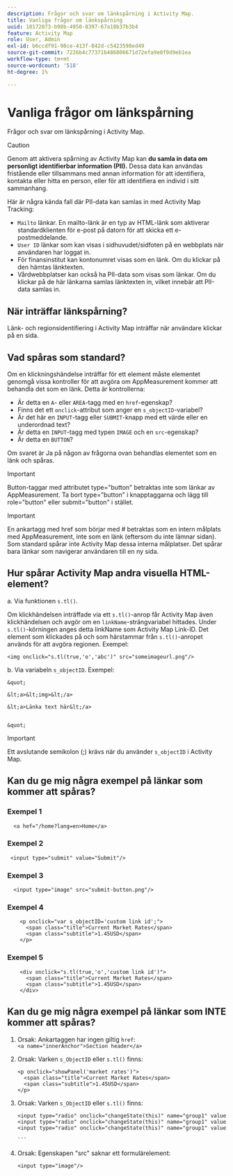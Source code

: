 ```yaml
---
description: Frågor och svar om länkspårning i Activity Map.
title: Vanliga frågor om länkspårning
uuid: 10172073-b98b-4950-8397-67a18b37b3b4
feature: Activity Map
role: User, Admin
exl-id: b6ccdf91-98ce-413f-842d-c5423598ed49
source-git-commit: 7226b4c77371b486006671d72efa9e0f0d9eb1ea
workflow-type: tm+mt
source-wordcount: '518'
ht-degree: 1%

---
```


# Vanliga frågor om länkspårning

Frågor och svar om länkspårning i Activity Map.

>[!CAUTION]
>
>Genom att aktivera spårning av Activity Map kan **du samla in data om personligt identifierbar information (PII).** Dessa data kan användas fristående eller tillsammans med annan information för att identifiera, kontakta eller hitta en person, eller för att identifiera en individ i sitt sammanhang.

Här är några kända fall där PII-data kan samlas in med Activity Map Tracking:

* `Mailto` länkar. En mailto-länk är en typ av HTML-länk som aktiverar standardklienten för e-post på datorn för att skicka ett e-postmeddelande.
* `User ID` länkar som kan visas i sidhuvudet/sidfoten på en webbplats när användaren har loggat in.
* För finansinstitut kan kontonumret visas som en länk. Om du klickar på den hämtas länktexten.
* Vårdwebbplatser kan också ha PII-data som visas som länkar. Om du klickar på de här länkarna samlas länktexten in, vilket innebär att PII-data samlas in.

## När inträffar länkspårning?

Länk- och regionsidentifiering i Activity Map inträffar när användare klickar på en sida.

## Vad spåras som standard?

Om en klickningshändelse inträffar för ett element måste elementet genomgå vissa kontroller för att avgöra om AppMeasurement kommer att behandla det som en länk. Detta är kontrollerna:

* Är detta en `A`- eller `AREA`-tagg med en `href`-egenskap?
* Finns det ett `onclick`-attribut som anger en `s_objectID`-variabel?
* Är det här en `INPUT`-tagg eller `SUBMIT`-knapp med ett värde eller en underordnad text?
* Är detta en `INPUT`-tagg med typen `IMAGE` och en `src`-egenskap?
* Är detta en `BUTTON`?

Om svaret är Ja på någon av frågorna ovan behandlas elementet som en länk och spåras.

>[!IMPORTANT]
>
>Button-taggar med attributet type=&quot;button&quot; betraktas inte som länkar av AppMeasurement. Ta bort type=&quot;button&quot; i knapptaggarna och lägg till role=&quot;button&quot; eller submit=&quot;button&quot; i stället.

>[!IMPORTANT]
>
>En ankartagg med href som börjar med # betraktas som en intern målplats med AppMeasurement, inte som en länk (eftersom du inte lämnar sidan). Som standard spårar inte Activity Map dessa interna målplatser. Det spårar bara länkar som navigerar användaren till en ny sida.

## Hur spårar Activity Map andra visuella HTML-element?

a. Via funktionen `s.tl()`.

Om klickhändelsen inträffade via ett `s.tl()`-anrop får Activity Map även klickhändelsen och avgör om en `linkName`-strängvariabel hittades. Under `s.tl()`-körningen anges detta linkName som Activity Map Link-ID. Det element som klickades på och som härstammar från `s.tl()`-anropet används för att avgöra regionen. Exempel:

```
<img onclick="s.tl(true,'o','abc')" src="someimageurl.png"/>
```

b. Via variabeln `s_objectID`. Exempel:

    &quot;
    
    &lt;a>&lt;img>&lt;/a>
    
    &lt;a>Länka text här&lt;/a>
    
    
    &quot;

>[!IMPORTANT]
>
>Ett avslutande semikolon (;) krävs när du använder `s_objectID` i Activity Map.

## Kan du ge mig några exempel på länkar som kommer att spåras?

### Exempel 1

```
  <a hef="/home?lang=en>Home</a>
```

### Exempel 2

```
 <input type="submit" value="Submit"/>
```

### Exempel 3

```
  <input type="image" src="submit-button.png"/>
```

### Exempel 4

```
    <p onclick="var s_objectID='custom link id';">
      <span class="title">Current Market Rates</span>
      <span class="subtitle">1.45USD</span>
    </p>
```

### Exempel 5

```
    <div onclick="s.tl(true,'o','custom link id')">
      <span class="title">Current Market Rates</span>
      <span class="subtitle">1.45USD</span>
    </div>
```

## Kan du ge mig några exempel på länkar som INTE kommer att spåras?

1. Orsak: Ankartaggen har ingen giltig `href`:
   `<a name="innerAnchor">Section header</a>`

1. Orsak: Varken `s_ObjectID` eller `s.tl()` finns:

   ```
   <p onclick="showPanel('market rates')">
     <span class="title">Current Market Rates</span>
     <span class="subtitle">1.45USD</span>
   </p>
   ```

1. Orsak: Varken `s_ObjectID` eller `s.tl()` finns:

   ``` 
   <input type="radio" onclick="changeState(this)" name="group1" value="A"/>
   <input type="radio" onclick="changeState(this)" name="group1" value="B"/>
   <input type="radio" onclick="changeState(this)" name="group1" value="C"/>
   
   ```  
   
1. Orsak: Egenskapen &quot;src&quot; saknar ett formulärelement:

   `<input type="image"/>`

